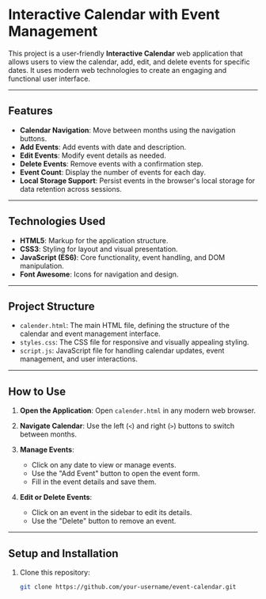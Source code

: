 # Interactive Calendar with Event Management

This project is a user-friendly **Interactive Calendar** web application that allows users to view the calendar, add, edit, and delete events for specific dates. It uses modern web technologies to create an engaging and functional user interface.

---

## Features

- **Calendar Navigation**: Move between months using the navigation buttons.
- **Add Events**: Add events with date and description.
- **Edit Events**: Modify event details as needed.
- **Delete Events**: Remove events with a confirmation step.
- **Event Count**: Display the number of events for each day.
- **Local Storage Support**: Persist events in the browser's local storage for data retention across sessions.

---

## Technologies Used

- **HTML5**: Markup for the application structure.
- **CSS3**: Styling for layout and visual presentation.
- **JavaScript (ES6)**: Core functionality, event handling, and DOM manipulation.
- **Font Awesome**: Icons for navigation and design.

---

## Project Structure

- `calender.html`: The main HTML file, defining the structure of the calendar and event management interface.
- `styles.css`: The CSS file for responsive and visually appealing styling.
- `script.js`: JavaScript file for handling calendar updates, event management, and user interactions.

---

## How to Use

1. **Open the Application**:
   Open `calender.html` in any modern web browser.

2. **Navigate Calendar**:
   Use the left (`<`) and right (`>`) buttons to switch between months.

3. **Manage Events**:
   - Click on any date to view or manage events.
   - Use the "Add Event" button to open the event form.
   - Fill in the event details and save them.

4. **Edit or Delete Events**:
   - Click on an event in the sidebar to edit its details.
   - Use the "Delete" button to remove an event.

---

## Setup and Installation

1. Clone this repository:
   ```bash
   git clone https://github.com/your-username/event-calendar.git
